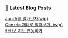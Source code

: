 

### 📕 Latest Blog Posts   

<a href ="https://gilbert9172.tistory.com/9"> Junit5를 알아보자(wip) </a> <br><a href ="https://gilbert9172.tistory.com/6"> Generic 제대로 알아보기. (wip) </a> <br><a href ="https://gilbert9172.tistory.com/5"> 카카오 지도 연동하기 </a> <br>